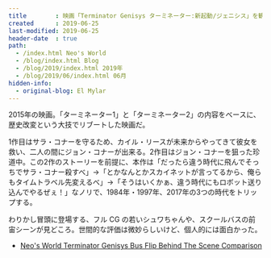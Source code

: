 ```yaml
---
title        : 映画「Terminator Genisys ターミネーター:新起動/ジェニシス」を観た
created      : 2019-06-25
last-modified: 2019-06-25
header-date  : true
path:
  - /index.html Neo's World
  - /blog/index.html Blog
  - /blog/2019/index.html 2019年
  - /blog/2019/06/index.html 06月
hidden-info:
  - original-blog: El Mylar
---
```


2015年の映画。「ターミネーター1」と「ターミネーター2」の内容をベースに、歴史改変という大技でリブートした映画だ。

1作目はサラ・コナーを守るため、カイル・リースが未来からやってきて彼女を救い、二人の間にジョン・コナーが出来る。2作目はジョン・コナーを狙った珍道中。この2作のストーリーを前提に、本作は「だったら違う時代に飛んでそっちでサラ・コナー殺すべ」→「とかなんとかスカイネットが言ってるから、俺らもタイムトラベル先変えるべ」→「そうはいくかぁ、違う時代にもロボット送り込んでやるぜぇ！」なノリで、1984年・1997年、2017年の3つの時代をトリップする。

わりかし冒頭に登場する、フル CG の若いシュワちゃんや、スクールバスの前宙シーンが見どころ。世間的な評価は微妙らしいけど、個人的には面白かった。

- [Neo's World Terminator Genisys Bus Flip Behind The Scene Comparison](https://youtube.com/watch?v=Tg4DvcT98Wo)
